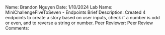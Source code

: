 Name: Brandon Nguyen
Date: 1/10/2024
Lab Name: MiniChallengeFiveToSeven - Endpoints
Brief Description: Created 4 endpoints to create a story based on user inputs, check if a number is odd or even, and to reverse a string or number.
Peer Reviewer: 
Peer Review Comments: 
